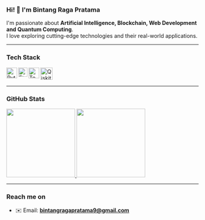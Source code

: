 ### Hi! 👋 I'm Bintang Raga Pratama  

I'm passionate about **Artificial Intelligence, Blockchain, Web Development and Quantum Computing**.  
I love exploring cutting-edge technologies and their real-world applications.  

---

### **Tech Stack**

<!-- Programming -->
<a href="#"><img align="left" alt="Python" title="Python" width="28px" src="https://upload.wikimedia.org/wikipedia/commons/c/c3/Python-logo-notext.svg" /></a>

<!-- Blockchain -->
<a href="https://ethereum.org/en/developers/"><img align="left" alt="Ethereum" title="Ethereum" width="24px" src="https://upload.wikimedia.org/wikipedia/commons/0/05/Ethereum_logo_2014.svg" /></a>

<!-- AI / ML -->
<a href="https://www.tensorflow.org/"><img align="left" alt="TensorFlow" title="TensorFlow" width="28px" src="https://upload.wikimedia.org/wikipedia/commons/2/2d/Tensorflow_logo.svg" /></a>

<!-- Quantum -->
<a href="https://quantum-computing.ibm.com/"><img align="left" alt="Qiskit" title="Quantum Computing (Qiskit)" width="32px" src="https://upload.wikimedia.org/wikipedia/commons/4/4e/Qiskit-Logo.svg" /></a>

<br><br>

---

### **GitHub Stats**

<p align="left">
<a href="https://github.com/SuryakandaRagaWistara">
  <img height="180em" src="https://github-readme-stats-eight-theta.vercel.app/api?username=SuryakandaRagaWistara&show_icons=true&theme=algolia&include_all_commits=true&count_private=true"/>
  <img height="180em" src="https://github-readme-stats-eight-theta.vercel.app/api/top-langs/?username=SuryakandaRagaWistara&layout=compact&langs_count=8&theme=algolia"/>
</a>
</p>

---

### **Reach me on**

- ✉️ Email: **bintangragapratama9@gmail.com**  
